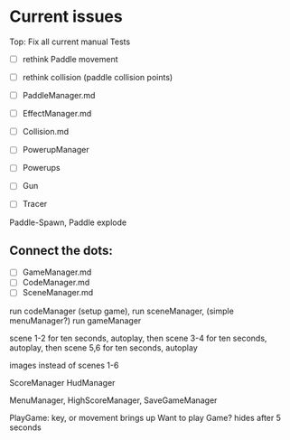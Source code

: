 # Current issues

Top: Fix all current manual Tests

- [ ] rethink Paddle movement
- [ ] rethink collision (paddle collision points)

- [ ] PaddleManager.md
- [ ] EffectManager.md
- [ ] Collision.md
- [ ] PowerupManager
- [ ] Powerups
- [ ] Gun
- [ ] Tracer

Paddle-Spawn, Paddle explode

## Connect the dots:

- [ ] GameManager.md
- [ ] CodeManager.md
- [ ] SceneManager.md

run codeManager (setup game), run sceneManager, (simple menuManager?) run gameManager

scene 1-2 for ten seconds, autoplay, then scene 3-4 for ten seconds, autoplay, then scene 5,6 for ten seconds, autoplay

images instead of scenes 1-6

ScoreManager
HudManager

MenuManager, HighScoreManager, SaveGameManager

PlayGame: key, or movement brings up Want to play Game? hides after 5 seconds
